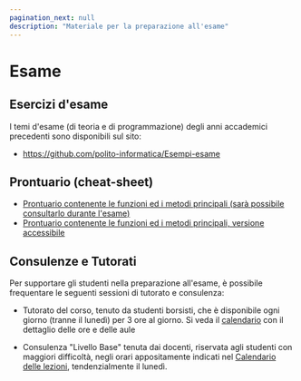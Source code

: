 ```yaml
---
pagination_next: null
description: "Materiale per la preparazione all'esame"
---
```



# Esame

## Esercizi d'esame

I temi d'esame (di teoria e di programmazione) degli anni accademici precedenti sono disponibili sul sito:
- https://github.com/polito-informatica/Esempi-esame


## Prontuario (cheat-sheet)
- [Prontuario contenente le funzioni ed i metodi principali (sarà possibile consultarlo durante l'esame)](https://polito-informatica.github.io/Materiale/CheatSheet/Python_Cheat_Sheet-3.2.pdf)
- [Prontuario contenente le funzioni ed i metodi principali, versione accessibile](https://polito-informatica.github.io/Materiale/CheatSheet/Python_Cheat_Sheet-Accessibile-v3.2.pdf)

## Consulenze e Tutorati

Per supportare gli studenti nella preparazione all'esame, è possibile frequentare le seguenti sessioni di tutorato e consulenza:

- Tutorato del corso, tenuto da studenti borsisti, che è disponibile ogni giorno (tranne il lunedì) per 3 ore al giorno. Si veda il [calendario](./slide/2023-24%20Flyer%20nov-jan.pdf) con il dettaglio delle ore e delle aule

- Consulenza "Livello Base" tenuta dai docenti, riservata agli studenti con maggiori difficoltà, negli orari appositamente indicati nel [Calendario delle lezioni](./3-lezioni.md#settimana-11), tendenzialmente il lunedì.
